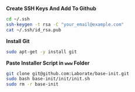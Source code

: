 **Create SSH Keys And Add To Github**
```bash
cd ~/.ssh
ssh-keygen -t rsa -C "your_email@example.com"
cat ~/.ssh/id_rsa.pub
```

**Install Git**
```bash
sudo apt-get -y install git
```


**Paste Installer Script in ```www``` Folder**
```bash
git clone git@github.com:Laborate/base-init.git
sudo bash base-init/init/init.sh
sudo rm -r base-init
```
